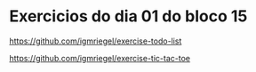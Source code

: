 # Exercicios do dia 01 do bloco 15

https://github.com/igmriegel/exercise-todo-list

https://github.com/igmriegel/exercise-tic-tac-toe